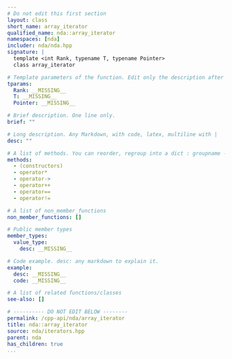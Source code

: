 ```yaml
---
# Do not edit this first section
layout: class
short_name: array_iterator
qualified_name: nda::array_iterator
namespaces: [nda]
includer: nda/nda.hpp
signature: |
  template <int Rank, typename T, typename Pointer>
  class array_iterator

# Template parameters of the function. Edit only the description after the :
tparams:
  Rank: __MISSING__
  T: __MISSING__
  Pointer: __MISSING__

# Brief description. One line only.
brief: ""

# Long description. Any Markdown, with code, latex, multiline with |
desc: ""

# A list of methods. You can reorder, regroup into a dict : groupname -> list
methods:
  - (constructors)
  - operator*
  - operator->
  - operator++
  - operator==
  - operator!=

# A list of non_member_functions
non_member_functions: []

# Public member types
member_types:
  value_type:
    desc: __MISSING__

# Code example. desc: any markdown to explain it.
example:
  desc: __MISSING__
  code: __MISSING__

# A list of related functions/classes
see-also: []

# ---------- DO NOT EDIT BELOW --------
permalink: /cpp-api/nda/array_iterator
title: nda::array_iterator
source: nda/iterators.hpp
parent: nda
has_children: true
...
```


